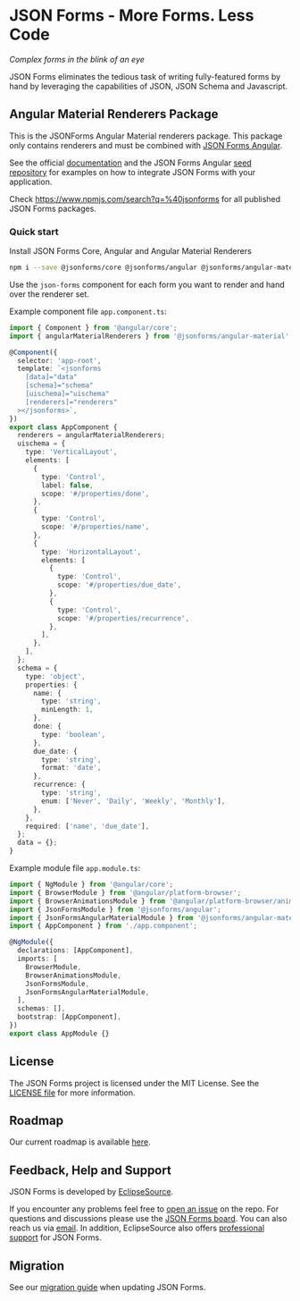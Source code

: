 # JSON Forms - More Forms. Less Code

_Complex forms in the blink of an eye_

JSON Forms eliminates the tedious task of writing fully-featured forms by hand by leveraging the capabilities of JSON, JSON Schema and Javascript.

## Angular Material Renderers Package

This is the JSONForms Angular Material renderers package. This package only contains renderers and must be combined with [JSON Forms Angular](https://github.com/eclipsesource/jsonforms/blob/master/packages/angular).

See the official [documentation](https://jsonforms.io/docs/integrations/angular) and the JSON Forms Angular [seed repository](https://github.com/eclipsesource/jsonforms-angular-seed) for examples on how to integrate JSON Forms with your application.

Check <https://www.npmjs.com/search?q=%40jsonforms> for all published JSON Forms packages.

### Quick start

Install JSON Forms Core, Angular and Angular Material Renderers

```bash
npm i --save @jsonforms/core @jsonforms/angular @jsonforms/angular-material
```

Use the `json-forms` component for each form you want to render and hand over the renderer set.

Example component file `app.component.ts`:

```ts
import { Component } from '@angular/core';
import { angularMaterialRenderers } from '@jsonforms/angular-material';

@Component({
  selector: 'app-root',
  template: `<jsonforms
    [data]="data"
    [schema]="schema"
    [uischema]="uischema"
    [renderers]="renderers"
  ></jsonforms>`,
})
export class AppComponent {
  renderers = angularMaterialRenderers;
  uischema = {
    type: 'VerticalLayout',
    elements: [
      {
        type: 'Control',
        label: false,
        scope: '#/properties/done',
      },
      {
        type: 'Control',
        scope: '#/properties/name',
      },
      {
        type: 'HorizontalLayout',
        elements: [
          {
            type: 'Control',
            scope: '#/properties/due_date',
          },
          {
            type: 'Control',
            scope: '#/properties/recurrence',
          },
        ],
      },
    ],
  };
  schema = {
    type: 'object',
    properties: {
      name: {
        type: 'string',
        minLength: 1,
      },
      done: {
        type: 'boolean',
      },
      due_date: {
        type: 'string',
        format: 'date',
      },
      recurrence: {
        type: 'string',
        enum: ['Never', 'Daily', 'Weekly', 'Monthly'],
      },
    },
    required: ['name', 'due_date'],
  };
  data = {};
}
```

Example module file `app.module.ts`:

```ts
import { NgModule } from '@angular/core';
import { BrowserModule } from '@angular/platform-browser';
import { BrowserAnimationsModule } from '@angular/platform-browser/animations';
import { JsonFormsModule } from '@jsonforms/angular';
import { JsonFormsAngularMaterialModule } from '@jsonforms/angular-material';
import { AppComponent } from './app.component';

@NgModule({
  declarations: [AppComponent],
  imports: [
    BrowserModule,
    BrowserAnimationsModule,
    JsonFormsModule,
    JsonFormsAngularMaterialModule,
  ],
  schemas: [],
  bootstrap: [AppComponent],
})
export class AppModule {}
```

## License

The JSON Forms project is licensed under the MIT License. See the [LICENSE file](https://github.com/eclipsesource/jsonforms/blob/master/LICENSE) for more information.

## Roadmap

Our current roadmap is available [here](https://github.com/eclipsesource/jsonforms/blob/master/ROADMAP.md).

## Feedback, Help and Support

JSON Forms is developed by [EclipseSource](https://eclipsesource.com).

If you encounter any problems feel free to [open an issue](https://github.com/eclipsesource/jsonforms/issues/new/choose) on the repo.
For questions and discussions please use the [JSON Forms board](https://jsonforms.discourse.group).
You can also reach us via [email](mailto:jsonforms@eclipsesource.com?subject=JSON%20Forms).
In addition, EclipseSource also offers [professional support](https://jsonforms.io/support) for JSON Forms.

## Migration

See our [migration guide](https://github.com/eclipsesource/jsonforms/blob/master/MIGRATION.md) when updating JSON Forms.
